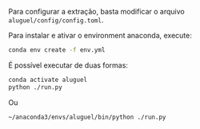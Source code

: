 Para configurar a extração, basta modificar o arquivo `aluguel/config/config.toml`.

Para instalar e ativar o environment anaconda, execute:

```sh
conda env create -f env.yml
```

É possível executar de duas formas:

```sh
conda activate aluguel
python ./run.py
```

Ou

```sh
~/anaconda3/envs/aluguel/bin/python ./run.py
```
